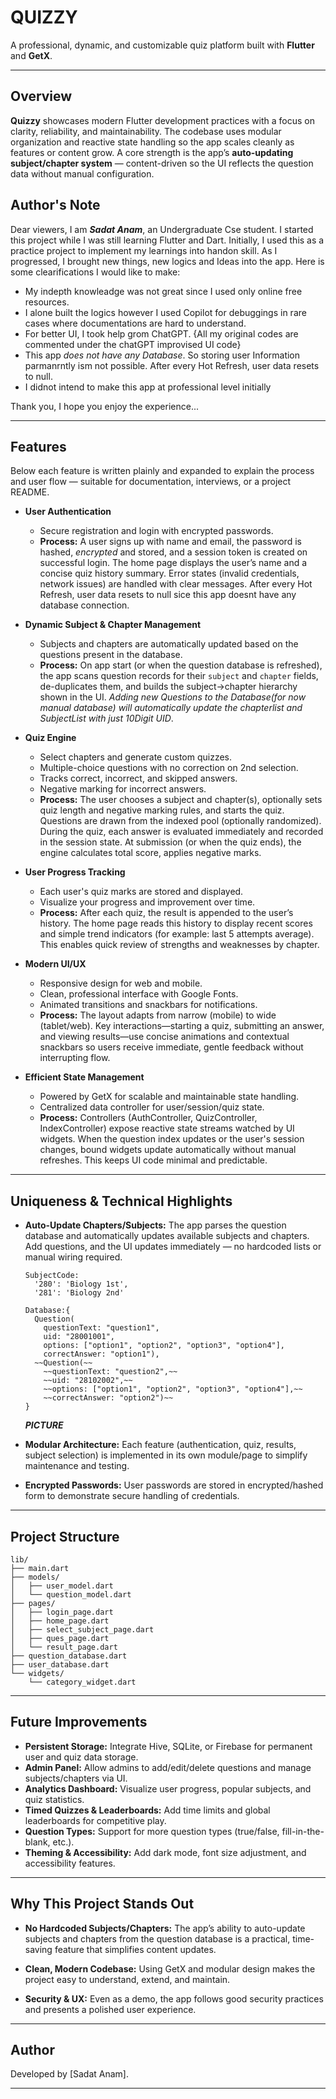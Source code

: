 # QUIZZY

A professional, dynamic, and customizable quiz platform built with **Flutter** and **GetX**.

---

## Overview

**Quizzy** showcases modern Flutter development practices with a focus on clarity, reliability, and maintainability. The codebase uses modular organization and reactive state handling so the app scales cleanly as features or content grow. A core strength is the app’s **auto-updating subject/chapter system** — content-driven so the UI reflects the question data without manual configuration.


## Author's Note
Dear viewers, 
I am ***Sadat Anam***, an Undergraduate Cse student. I started this project while I was still learning Flutter and Dart. Initially, I used this as a practice project to implement my learnings into handon skill. As I progressed, I brought new things, new logics and Ideas into the app. 
Here is some clearifications I would like to make:
- My indepth knowleadge was not great since I used only online free resources.
- I alone built the logics however I used Copilot for debuggings in rare cases where documentations are hard to understand.
- For better UI, I took help grom ChatGPT. {All my original codes are commented under the chatGPT improvised UI code}
- This app *does not have any Database*. So storing user Information parmanrntly ism not possible. After every Hot Refresh, user data resets to null.
- I didnot intend to make this app at professional level initially

Thank you, 
I hope you enjoy the experience...

---

## Features

Below each feature is written plainly and expanded to explain the process and user flow — suitable for documentation, interviews, or a project README.

* **User Authentication**

  * Secure registration and login with encrypted passwords.
  * **Process:** A user signs up with name and email, the password is hashed, *encrypted* and stored, and a session token is created on successful login. The home page displays the user’s name and a concise quiz history summary. Error states (invalid credentials, network issues) are handled with clear messages. After every Hot Refresh, user data resets to null sice this app doesnt have any database connection.

* **Dynamic Subject & Chapter Management**

  * Subjects and chapters are automatically updated based on the questions present in the database.
  * **Process:** On app start (or when the question database is refreshed), the app scans question records for their `subject` and `chapter` fields, de-duplicates them, and builds the subject→chapter hierarchy shown in the UI. *Adding new Questions to the Database(for now manual database) will automatically update the chapterlist and SubjectList with just 10Digit UID*.
  

* **Quiz Engine**

  * Select chapters and generate custom quizzes.
  * Multiple-choice questions with no correction on 2nd selection.
  * Tracks correct, incorrect, and skipped answers.
  * Negative marking for incorrect answers.
  * **Process:** The user chooses a subject and chapter(s), optionally sets quiz length and negative marking rules, and starts the quiz. Questions are drawn from the indexed pool (optionally randomized). During the quiz, each answer is evaluated immediately and recorded in the session state. At submission (or when the quiz ends), the engine calculates total score, applies negative marks.

* **User Progress Tracking**

  * Each user's quiz marks are stored and displayed.
  * Visualize your progress and improvement over time.
  * **Process:** After each quiz, the result is appended to the user’s history. The home page reads this history to display recent scores and simple trend indicators (for example: last 5 attempts average). This enables quick review of strengths and weaknesses by chapter.

* **Modern UI/UX**

  * Responsive design for web and mobile.
  * Clean, professional interface with Google Fonts.
  * Animated transitions and snackbars for notifications.
  * **Process:** The layout adapts from narrow (mobile) to wide (tablet/web). Key interactions—starting a quiz, submitting an answer, and viewing results—use concise animations and contextual snackbars so users receive immediate, gentle feedback without interrupting flow.

* **Efficient State Management**

  * Powered by GetX for scalable and maintainable state handling.
  * Centralized data controller for user/session/quiz state.
  * **Process:** Controllers (AuthController, QuizController, IndexController) expose reactive state streams watched by UI widgets. When the question index updates or the user's session changes, bound widgets update automatically without manual refreshes. This keeps UI code minimal and predictable.

---

## Uniqueness & Technical Highlights

* **Auto-Update Chapters/Subjects:**
  The app parses the question database and automatically updates available subjects and chapters. Add questions, and the UI updates immediately — no hardcoded lists or manual wiring required.
  
  ```
  SubjectCode:
    '280': 'Biology 1st',
    '281': 'Biology 2nd'

  Database:{
    Question(
      questionText: "question1",
      uid: "28001001",
      options: ["option1", "option2", "option3", "option4"],
      correctAnswer: "option1"),
    ~~Question(~~
      ~~questionText: "question2",~~
      ~~uid: "28102002",~~
      ~~options: ["option1", "option2", "option3", "option4"],~~
      ~~correctAnswer: "option2")~~
  }
  ```
  ***PICTURE***

* **Modular Architecture:**
  Each feature (authentication, quiz, results, subject selection) is implemented in its own module/page to simplify maintenance and testing.

* **Encrypted Passwords:**
  User passwords are stored in encrypted/hashed form to demonstrate secure handling of credentials.


---

## Project Structure

```
lib/
├── main.dart
├── models/
│   ├── user_model.dart
│   └── question_model.dart
├── pages/
│   ├── login_page.dart
│   ├── home_page.dart
│   ├── select_subject_page.dart
│   ├── ques_page.dart
│   └── result_page.dart
├── question_database.dart
├── user_database.dart
└── widgets/
    └── category_widget.dart
```

---

## Future Improvements

* **Persistent Storage:** Integrate Hive, SQLite, or Firebase for permanent user and quiz data storage.
* **Admin Panel:** Allow admins to add/edit/delete questions and manage subjects/chapters via UI.
* **Analytics Dashboard:** Visualize user progress, popular subjects, and quiz statistics.
* **Timed Quizzes & Leaderboards:** Add time limits and global leaderboards for competitive play.
* **Question Types:** Support for more question types (true/false, fill-in-the-blank, etc.).
* **Theming & Accessibility:** Add dark mode, font size adjustment, and accessibility features.

---

## Why This Project Stands Out

* **No Hardcoded Subjects/Chapters:**
  The app’s ability to auto-update subjects and chapters from the question database is a practical, time-saving feature that simplifies content updates.

* **Clean, Modern Codebase:**
  Using GetX and modular design makes the project easy to understand, extend, and maintain.

* **Security & UX:**
  Even as a demo, the app follows good security practices and presents a polished user experience.

---

## Author

Developed by \[Sadat Anam].

---

